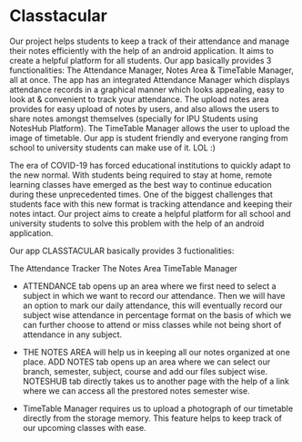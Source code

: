 # Classtacular
Our project helps students to keep a track of their attendance and manage their notes efficiently 
with the help of an android application. It aims to create a helpful platform for all students.
Our app basically provides 3 functionalities: The Attendance Manager, Notes Area &amp; TimeTable Manager, all at once. 
The app has an integrated Attendance Manager which displays attendance records in a graphical manner which looks appealing, easy to look at &amp; 
convenient to track your attendance. 
The upload notes area provides for easy upload of notes by users, and also allows the users to share notes amongst themselves (specially for IPU Students using NotesHub Platform). The TimeTable Manager allows the user to upload the image of timetable. Our app is student friendly and everyone ranging from school to university students can make use of it. LOL :)

The era of COVID-19 has forced educational institutions to quickly adapt to the new normal. 
With students being required to stay at home, remote learning classes have emerged as the best way to continue education during these unprecedented times. 
One of the biggest challenges that students face with this new format is tracking attendance and keeping their notes intact.
Our project aims to create a helpful platform for all school and university students to solve this problem with the help of an android application.


Our app CLASSTACULAR basically provides 3 fuctionalities:

The Attendance Tracker
The Notes Area
TimeTable Manager

- ATTENDANCE tab opens up an area where we first need to select a subject in which we want to record our attendance. 
  Then we will have an option to mark our daily attendance, this will eventually record our 
  subject wise attendance in percentage format on the basis of which we can further choose to attend or miss classes while not being short of attendance in any subject.
  
- THE NOTES AREA will help us in keeping all our notes organized at one place. 
  ADD NOTES tab opens up an area where we can select our branch, semester, subject, course and add our files subject wise.
  NOTESHUB tab directly takes us to another page with the help of a link where we can access all the prestored notes semester wise.

- TimeTable Manager requires us to upload a photograph of our timetable directly from the storage memory.
  This feature helps to keep track of our upcoming classes with ease.
  
